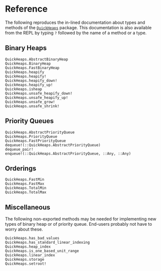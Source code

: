 # Reference

The following reproduces the in-lined documentation about types and methods of the
[`QuickHeaps`](https://github.com/emmt/QuickHeaps.jl) package. This documentation is also
available from the REPL by typing `?` followed by the name of a method or a type.

## Binary Heaps

```@docs
QuickHeaps.AbstractBinaryHeap
QuickHeaps.BinaryHeap
QuickHeaps.FastBinaryHeap
QuickHeaps.heapify
QuickHeaps.heapify!
QuickHeaps.heapify_down!
QuickHeaps.heapify_up!
QuickHeaps.isheap
QuickHeaps.unsafe_heapify_down!
QuickHeaps.unsafe_heapify_up!
QuickHeaps.unsafe_grow!
QuickHeaps.unsafe_shrink!
```

## Priority Queues

```@docs
QuickHeaps.AbstractPriorityQueue
QuickHeaps.PriorityQueue
QuickHeaps.FastPriorityQueue
dequeue!(::QuickHeaps.AbstractPriorityQueue)
dequeue_pair!
enqueue!(::QuickHeaps.AbstractPriorityQueue, ::Any, ::Any)
```

## Orderings

```@docs
QuickHeaps.FastMin
QuickHeaps.FastMax
QuickHeaps.TotalMin
QuickHeaps.TotalMax
```

## Miscellaneous

The following non-exported methods may be needed for implementing new types of binary heap
or of priority queue. End-users probably not have to worry about these.

```@docs
QuickHeaps.has_bad_values
QuickHeaps.has_standard_linear_indexing
QuickHeaps.heap_index
QuickHeaps.is_one_based_unit_range
QuickHeaps.linear_index
QuickHeaps.storage
QuickHeaps.setroot!
```
